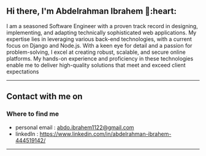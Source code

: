 <h2> Hi there, I'm Abdelrahman Ibrahem 👋:heart: </h2>
 
I am a seasoned Software Engineer with a proven track record in designing, implementing, and adapting technically sophisticated web applications. My expertise lies in leveraging various back-end technologies, with a current focus on Django and Node.js. With a keen eye for detail and a passion for problem-solving, I excel at creating robust, scalable, and secure online platforms. My hands-on experience and proficiency in these technologies enable me to deliver high-quality solutions that meet and exceed client expectations
<hr>

<h2> Contact with me on </h2>

<h3>Where to find me</h3>

- personal email : abdo.ibrahem1122@gmail.com
- linkedIn : https://www.linkedin.com/in/abdelrahman-ibrahem-444519142/
<hr>
